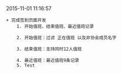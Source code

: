 
2015-11-01 11:16:57

	+ 完成签到页面开发 
		1. 开始值班、结束值班、最近值班记录

		2. 开始值班：过滤 正在值班 以及非协会成员名字

		3. 结束值班：支持同时12人值班
		
		4. 最近值班：最近值班9条记录
		5. Test
